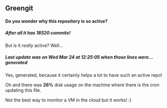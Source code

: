 ## Greengit

#### Do you wonder why this repository is so active?

##### After all it has 18520 commits!

But is it *really* active? Well...

##### Last update was on Wed Mar 24 at 12:25:05 when those lines were... generated

Yes, generated, because it certainly helps a lot to have such an active repo!

Oh and there was **26%** disk usage on the machine
where there is the cron updating this file.

Not the best way to monitor a VM in the cloud but it works! :)
